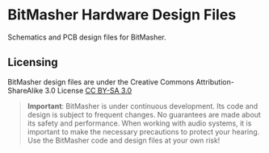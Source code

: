 # BitMasher Hardware Design Files

Schematics and PCB design files for BitMasher.

## Licensing
BitMasher design files are under the Creative Commons Attribution-ShareAlike 3.0 License [CC BY-SA 3.0](https://creativecommons.org/licenses/by-sa/3.0/legalcode)

> **Important**: BitMasher is under continuous development.  Its code and design is subject to frequent changes.  No guarantees are made about its safety and performance.  When working with audio systems, it is important to make the necessary precautions to protect your hearing.  Use the BitMasher code and design files at your own risk!
